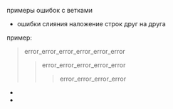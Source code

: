 примеры ошибок с ветками 

* ошибки слияния наложение строк друг на друга

пример: 
>error_error_error_error_error_error
>>error_error_error_error_error
>>>error_error_error_error
*
*
